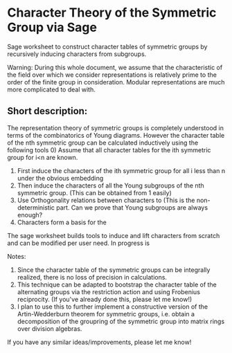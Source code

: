 # Character Theory of the Symmetric Group via Sage
Sage worksheet to construct character tables of symmetric groups by recursively inducing characters from subgroups.

Warning: During this whole document, we assume that the characteristic of the field over which we consider representations is relatively prime to the order of the finite group in consideration. Modular representations are much more complicated to deal with.

## Short description:
The representation theory of symmetric groups is completely understood in terms of the combinatorics of Young diagrams. However the character table of the nth symmetric group can be calculated inductively using the following tools
0) Assume that all character tables for the ith symmetric group for i<n are known.
1) First induce the characters of the ith symmetric group for all i less than n under the obvious embedding
2) Then induce the characters of all the Young subgroups of the nth symmetric group. (This can be obtained from 1 easily)
3) Use Orthogonality relations between characters to (This is the non-deterministic part. Can we prove that Young subgroups are always enough?
4) Characters form a basis for the 

The sage worksheet builds tools to induce and lift characters from scratch and can be modified per user need. 
In progress is

Notes: 
1) Since the character table of the symmetric groups can be integrally realized, there is no loss of precision in calculations.
2) This technique can be adapted to bootstrap the character table of the alternating groups via the restriction action and using Frobenius reciprocity. (If you've already done this, please let me know!)
3) I plan to use this to further implement a constructive version of the Artin-Wedderburn theorem for symmetric groups, i.e. obtain a decomposition of the groupring of the symmetric group into matrix rings over division algebras.

If you have any similar ideas/improvements, please let me know!
